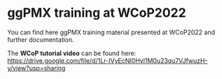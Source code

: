 # ggPMX training at WCoP2022

You can find here ggPMX training material presented at WCoP2022 and further documentation.

The **WCoP tutorial video** can be found here: 
https://drive.google.com/file/d/1Lr-IVyEcNI0Hyl1M0u23qu7VJfwuzH-y/view?usp=sharing
